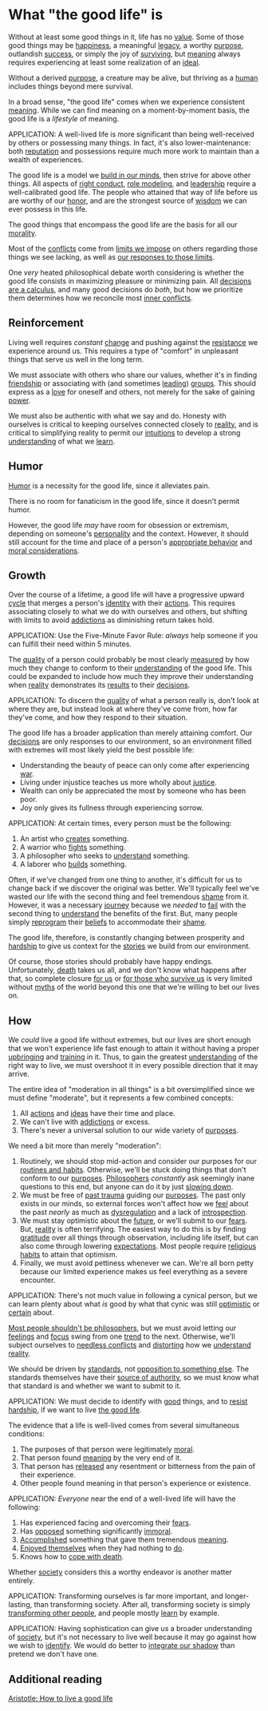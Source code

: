 
# What "the good life" is

Without at least some good things in it, life has no [value](values-quality.md). Some of those good things may be [happiness](mind-feelings-happiness.md), a meaningful [legacy](legacy.md), a worthy [purpose](purpose.md), outlandish [success](success-1_why.md), or simply the joy of [surviving](hardship-disaster-1_short.md), but [meaning](meaning.md) always requires experiencing at least some realization of an [ideal](values.md).

Without a derived [purpose](purpose.md), a creature may be alive, but thriving as a [human](humanity.md) includes things beyond mere survival.

In a broad sense, "the good life" comes when we experience consistent [meaning](meaning.md). While we can find meaning on a moment-by-moment basis, the good life is a *lifestyle* of meaning.

APPLICATION: A well-lived life is more significant than being well-received by others or possessing many things. In fact, it's also lower-maintenance: both [reputation](image.md) and possessions require much more work to maintain than a wealth of experiences.

The good life is a model we [build in our minds](imagination.md), then strive for above other things. All aspects of [right conduct](morality.md), [role modeling](maturity.md), and [leadership](groups-large.md) require a well-calibrated good life. The people who attained that way of life before us are worthy of our [honor](image.md), and are the strongest source of [wisdom](understanding.md) we can ever possess in this life.

The good things that encompass the good life are the basis for all our [morality](morality.md).

Most of the [conflicts](people-conflicts.md) come from [limits we impose](power.md) on others regarding those things we see lacking, as well as [our responses to those limits](morality-justice.md).

One *very* heated philosophical debate worth considering is whether the good life consists in maximizing pleasure or minimizing pain. All [decisions are a calculus](decisions.md), and many good decisions do *both*, but how we prioritize them determines how we reconcile most [inner conflicts](conflicts-inner.md).

## Reinforcement

Living well requires *constant* [change](people-changes.md) and pushing against the [resistance](meaning.md) we experience around us. This requires a type of "comfort" in unpleasant things that serve us well in the long term.

We must associate with others who share our values, whether it's in finding [friendship](people-friends.md) or associating with (and sometimes [leading](groups-small.md)) [groups](groups-member.md). This should express as a [love](people-love.md) for oneself and others, not merely for the sake of gaining [power](power.md).

We must also be authentic with what we say and do. Honesty with ourselves is critical to keeping ourselves connected closely to [reality](reality.md), and is critical to simplifying reality to permit our [intuitions](mind-feelings.md) to develop a strong [understanding](understanding.md) of what we [learn](education.md).

## Humor

[Humor](humor.md) is a necessity for the good life, since it alleviates pain.

There is no room for fanaticism in the good life, since it doesn't permit humor.

However, the good life *may* have room for obsession or extremism, depending on someone's [personality](personality.md) and the context. However, it should still account for the time and place of a person's [appropriate behavior](people-rules.md) and [moral considerations](morality.md).

## Growth

Over the course of a lifetime, a good life will have a progressive upward [cycle](trends.md) that merges a person's [identity](identity.md) with their [actions](results.md). This requires associating closely to what we do with ourselves and others, but shifting with limits to avoid [addictions](addiction.md) as diminishing return takes hold.

APPLICATION: Use the Five-Minute Favor Rule: *always* help someone if you can fulfill their need within 5 minutes.

The [quality](values-quality.md) of a person could probably be most clearly [measured](math.md) by how much they change to conform to their [understanding](understanding.md) of the good life. This could be expanded to include how much they improve their understanding when [reality](reality.md) demonstrates its [results](results.md) to their [decisions](decisions.md).

APPLICATION: To discern the [quality](values-quality.md) of what a person really is, don't look at where they are, but instead look at where they've come from, how far they've come, and how they respond to their situation.

The good life has a broader application than merely attaining comfort. Our [decisions](decisions.md) are only responses to our environment, so an environment filled with extremes will most likely yield the best possible life:

- Understanding the beauty of peace can only come after experiencing [war](people-conflicts-war.md).
- Living under injustice teaches us more wholly about [justice](morality-justice.md).
- Wealth can only be appreciated the most by someone who has been poor.
- Joy only gives its fullness through experiencing sorrow.

APPLICATION: At certain times, every person must be the following:

1. An artist who [creates](mind-creativity.md) something.
2. A warrior who [fights](people-conflicts.md) something.
3. A philosopher who seeks to [understand](understanding.md) something.
4. A laborer who [builds](creations.md) something.

Often, if we've changed from one thing to another, it's difficult for us to change back if we discover the original was better. We'll typically feel we've wasted our life with the second thing and feel tremendous [shame](image.md) from it. However, it was a necessary [journey](maturity.md) because we *needed* to [fail](results.md) with the second thing to [understand](understanding.md) the benefits of the first. But, many people simply [reprogram](understanding.md) their [beliefs](understanding-certainty.md) to accommodate their [shame](image.md).

The good life, therefore, is constantly changing between prosperity and [hardship](hardship.md) to give us context for the [stories](stories.md) we build from our environment.

Of course, those stories should probably have happy endings. Unfortunately, [death](hardship-death.md) takes us all, and we don't know what happens after that, so complete closure [for us](religion.md) or [for those who survive us](legacy.md) is very limited without [myths](stories-myths.md) of the world beyond this one that we're willing to bet our lives on.

## How

We *could* live a good life without extremes, but our lives are short enough that we won't experience life fast enough to attain it without having a proper [upbringing](people-family.md) and [training](education.md) in it. Thus, to gain the greatest [understanding](understanding.md) of the right way to live, we must overshoot it in every possible direction that it may arrive.

The entire idea of "moderation in all things" is a bit oversimplified since we must define "moderate", but it represents a few combined concepts:

1. All [actions](results.md) and [ideas](values.md) have their time and place.
2. We can't live with [addictions](addiction.md) or excess.
3. There's never a universal solution to our wide variety of [purposes](purpose.md).

We need a bit more than merely "moderation":

1. Routinely, we should stop mid-action and consider our purposes for our [routines and habits](habits.md). Otherwise, we'll be stuck doing things that don't conform to our [purposes](purpose.md). [Philosophers](philosophy.md) *constantly* ask seemingly inane questions to this end, but anyone can do it by just [slowing down](awareness.md).
2. We must be free of [past trauma](hardship-ptsd.md) guiding our [purposes](purpose.md). The past only exists in our minds, so external forces won't affect how we [feel](mind-feelings.md) about the past *nearly* as much as [dysregulation](awareness-dysregulation.md) and a lack of [introspection](awareness.md).
3. We must stay optimistic about the [future](imagination.md), or we'll submit to our [fears](mind-feelings-fear.md). But, [reality](reality.md) is often terrifying. The easiest way to do this is by finding [gratitude](mind-feelings-happiness-stress.md) over all things through observation, including life itself, but can also come through lowering [expectations](imagination.md). Most people require [religious habits](religion.md) to attain that optimism.
4. Finally, we must avoid pettiness whenever we can. We're all born petty because our limited experience makes us feel everything as a severe encounter.

APPLICATION: There's not much value in following a cynical person, but we can learn plenty about what *is* good by what that cynic was still [optimistic](trust.md) or [certain](understanding-certainty.md) about.

[Most people shouldn't be philosophers](philosophy.md), but we must avoid letting our [feelings](mind-feelings.md) and [focus](purpose.md) swing from one [trend](trends.md) to the next. Otherwise, we'll subject ourselves to [needless conflicts](people-conflicts.md) and [distorting](image-distortion.md) how we [understand](understanding.md) [reality](reality.md).

We should be driven by [standards](values.md), not [opposition to something else](people-conflicts.md). The standards themselves have their [source of authority](power.md), so we must know what that standard is and whether we want to submit to it.

APPLICATION: We must decide to identify with [good](morality.md) things, and to [resist hardship](hardship.md), if we want to live [the good life](goodlife.md).

The evidence that a life is well-lived comes from several simultaneous conditions:

1. The purposes of that person were legitimately [moral](morality.md).
2. That person found [meaning](meaning.md) by the very end of it.
3. That person has [released](mind-feelings-happiness.md) any resentment or bitterness from the pain of their experience.
4. Other people found meaning in that person's experience or existence.

APPLICATION: *Everyone* near the end of a well-lived life will have the following:

1. Has experienced facing and overcoming their [fears](mind-feelings-fear.md).
2. Has [opposed](people-conflicts.md) something significantly [immoral](morality.md).
3. [Accomplished](success-1_why.md) something that gave them tremendous [meaning](meaning.md).
4. [Enjoyed themselves](fun.md) when they had nothing to [do](purpose.md).
5. Knows how to [cope with death](hardship-death.md).

Whether [society](people-culture.md) considers this a worthy endeavor is another matter entirely.

APPLICATION: Transforming ourselves is far more important, and longer-lasting, than transforming society. After all, transforming society is simply [transforming other people](influence.md), and people mostly [learn](education.md) by example.

APPLICATION: Having sophistication can give us a broader understanding of [society](people-culture.md), but it's not necessary to live well because it may go against how we wish to [identify](identity.md). We would do better to [integrate our shadow](personality.md) than pretend we don't have one.

## Additional reading

[Aristotle: How to live a good life](https://ralphammer.com/aristotle-how-to-live-a-good-life/)